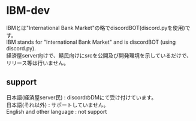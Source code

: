 # IBM-dev  
IBMとは"International Bank Market"の略でdiscordBOT(discord.pyを使用)です。  
IBM stands for "International Bank Market" and is discordBOT (using discord.py).  
経済屋server向けで、鯖民向けにsrcを公開及び開発環境を示しているだけで、リリース等は行いません。
## support  
日本語(経済屋server民) : discordのDMにて受け付けています。  
日本語(それ以外) : サポートしていません。  
English and other language : not support  
